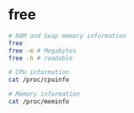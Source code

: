 # free

```bash
# RAM and Swap memory information
free
free -m # Megabytes
free -h # readable
```

```bash
# CPU information
cat /proc/cpuinfo

# Memory information
cat /proc/meminfo
```
